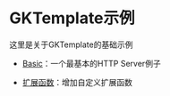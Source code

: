 # GKTemplate示例

这里是关于GKTemplate的基础示例

- [Basic](./basic)：一个最基本的HTTP Server例子

- [扩展函数](./extlibs)：增加自定义扩展函数

